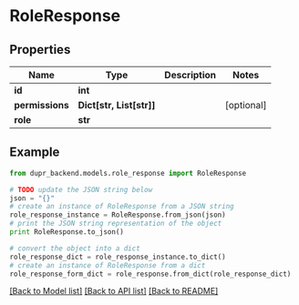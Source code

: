 # RoleResponse


## Properties
Name | Type | Description | Notes
------------ | ------------- | ------------- | -------------
**id** | **int** |  | 
**permissions** | **Dict[str, List[str]]** |  | [optional] 
**role** | **str** |  | 

## Example

```python
from dupr_backend.models.role_response import RoleResponse

# TODO update the JSON string below
json = "{}"
# create an instance of RoleResponse from a JSON string
role_response_instance = RoleResponse.from_json(json)
# print the JSON string representation of the object
print RoleResponse.to_json()

# convert the object into a dict
role_response_dict = role_response_instance.to_dict()
# create an instance of RoleResponse from a dict
role_response_form_dict = role_response.from_dict(role_response_dict)
```
[[Back to Model list]](../README.md#documentation-for-models) [[Back to API list]](../README.md#documentation-for-api-endpoints) [[Back to README]](../README.md)



